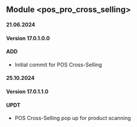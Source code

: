 ## Module <pos_pro_cross_selling>

#### 21.06.2024
#### Version 17.0.1.0.0
#### ADD

- Initial commit for POS Cross-Selling

#### 25.10.2024
#### Version 17.0.1.1.0
#### UPDT

- POS Cross-Selling pop up for product scanning